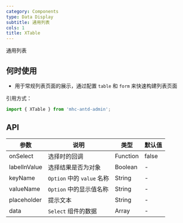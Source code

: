 ```yaml
---
category: Components
type: Data Display
subtitle: 通用列表
cols: 1
title: XTable
---
```


通用列表

## 何时使用

- 用于常规列表页面的展示，通过配置 `table` 和 `form` 来快速构建列表页面

引用方式：

```javascript
import { XTable } from 'mhc-antd-admin';
```

## API

| 参数 | 说明 | 类型 | 默认值 |
| --- | --- | --- | --- |
| onSelect | 选择时的回调 | Function | false |
| labelInValue | 选择结果是否为对象 | Boolean | - |
| keyName | `Option` 中的 `value` 名称 | String | - |
| valueName | `Option` 中的显示值名称 | String | - |
| placeholder | 提示文本 | String | - |
| data | `Select` 组件的数据 | Array | - |
